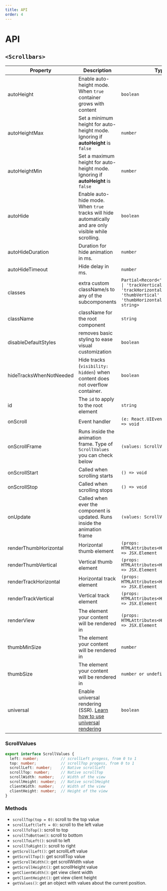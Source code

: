 ```yaml
---
title: API
order: 4
---
```


# API
## `<Scrollbars>`

| Property | Description | Type | Default |
| --- | --- | --- | --- |
| autoHeight | Enable auto-height mode. When `true` container grows with content | `boolean` | `false` |
| autoHeightMax | Set a minimum height for auto-height mode. Ignoring if **autoHeight** is `false` | `number` | 0 |
| autoHeightMin | Set a maximum height for auto-height mode. Ignoring if **autoHeight** is `false`| `number` | 200 |
| autoHide | Enable auto-hide mode. When `true` tracks will hide automatically and are only visible while scrolling. | `boolean` | `false` |
| autoHideDuration | Duration for hide animation in ms. | `number` | 200 |
| autoHideTimeout | Hide delay in ms. | `number` | 1000 |
| classes | extra custom className/s to any of the subcomponents | <code>Partial<Record<'root' &#124; 'view' &#124; 'trackVertical' &#124; 'trackHorizontal' &#124; 'thumbVertical' &#124; 'thumbHorizontal', string></code> | `{}`
| className | className for the root component | `string` | `undefined`
| disableDefaultStyles | removes basic styling to ease visual customization | `boolean` | `false` 
| hideTracksWhenNotNeeded | Hide tracks (`visibility: hidden`) when content does not overflow container. | `boolean` | `false` |
| id | The `id` to apply to the root element | `string` | `undefined` |
| onScroll | Event handler | `(e: React.UIEvent<HTMLElement>) => void` | `undefined` |
| onScrollFrame | Runs inside the animation frame. Type of `ScrollValues` you can check below | `(values: ScrollValues) => void` | `undefined` |
| onScrollStart | Called when scrolling starts | `() => void` | `undefined` |
| onScrollStop | Called when scrolling stops | `() => void` | `undefined` |
| onUpdate | Called when ever the component is updated. Runs inside the animation frame | `(values: ScrollValues) => void` | `undefined` |
| renderThumbHorizontal | Horizontal thumb element | `(props: HTMLAttributes<HTMLDivElement>) => JSX.Element` | `undefined` |
| renderThumbVertical | Vertical thumb element | `(props: HTMLAttributes<HTMLDivElement>) => JSX.Element` | `undefined` |
| renderTrackHorizontal | Horizontal track element | `(props: HTMLAttributes<HTMLDivElement>) => JSX.Element` | `undefined` |
| renderTrackVertical | Vertical track element | `(props: HTMLAttributes<HTMLDivElement>) => JSX.Element` | `undefined` |
| renderView | The element your content will be rendered in | `(props: HTMLAttributes<HTMLDivElement>) => JSX.Element` | `undefined` |
| thumbMinSize | The element your content will be rendered in | `number` | 30 |
| thumbSize | The element your content will be rendered in | `number or undefined` | `undefined` |
| universal | Enable universal rendering (SSR). [Learn how to use universal rendering](/usage#universal-rendering) | `boolean` | `false` |

### ScrollValues
```typescript
export interface ScrollValues {
  left: number;          // scrollLeft progess, from 0 to 1
  top: number;           // scrollTop progess, from 0 to 1
  scrollLeft: number;    // Native scrollLeft
  scrollTop: number;     // Native scrollTop
  scrollWidth: number;   // Width of the view
  scrollHeight: number;  // Native scrollHeight
  clientWidth: number;   // Width of the view
  clientHeight: number;  // Height of the view
}
```

### Methods

- `scrollTop(top = 0)`: scroll to the top value
- `scrollLeft(left = 0)`: scroll to the left value
- `scrollToTop()`: scroll to top
- `scrollToBottom()`: scroll to bottom
- `scrollToLeft()`: scroll to left
- `scrollToRight()`: scroll to right
- `getScrollLeft()`: get scrollLeft value
- `getScrollTop()`: get scrollTop value
- `getScrollWidth()`: get scrollWidth value
- `getScrollHeight()`: get scrollHeight value
- `getClientWidth()`: get view client width
- `getClientHeight()`: get view client height
- `getValues()`: get an object with values about the current position.
